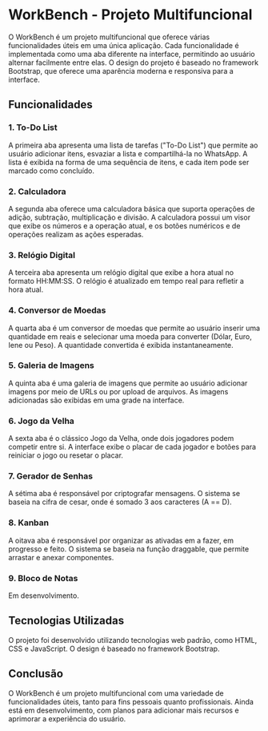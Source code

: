 # WorkBench - Projeto Multifuncional

O WorkBench é um projeto multifuncional que oferece várias funcionalidades úteis em uma única aplicação. Cada funcionalidade é implementada como uma aba diferente na interface, permitindo ao usuário alternar facilmente entre elas. O design do projeto é baseado no framework Bootstrap, que oferece uma aparência moderna e responsiva para a interface.

## Funcionalidades

### 1. To-Do List

A primeira aba apresenta uma lista de tarefas ("To-Do List") que permite ao usuário adicionar itens, esvaziar a lista e compartilhá-la no WhatsApp. A lista é exibida na forma de uma sequência de itens, e cada item pode ser marcado como concluído.

### 2. Calculadora

A segunda aba oferece uma calculadora básica que suporta operações de adição, subtração, multiplicação e divisão. A calculadora possui um visor que exibe os números e a operação atual, e os botões numéricos e de operações realizam as ações esperadas.

### 3. Relógio Digital

A terceira aba apresenta um relógio digital que exibe a hora atual no formato HH:MM:SS. O relógio é atualizado em tempo real para refletir a hora atual.

### 4. Conversor de Moedas

A quarta aba é um conversor de moedas que permite ao usuário inserir uma quantidade em reais e selecionar uma moeda para converter (Dólar, Euro, Iene ou Peso). A quantidade convertida é exibida instantaneamente.

### 5. Galeria de Imagens

A quinta aba é uma galeria de imagens que permite ao usuário adicionar imagens por meio de URLs ou por upload de arquivos. As imagens adicionadas são exibidas em uma grade na interface.

### 6. Jogo da Velha

A sexta aba é o clássico Jogo da Velha, onde dois jogadores podem competir entre si. A interface exibe o placar de cada jogador e botões para reiniciar o jogo ou resetar o placar.

### 7. Gerador de Senhas

A sétima aba é responsável por criptografar mensagens. O sistema se baseia na cifra de cesar, onde é somado 3 aos caracteres (A == D).

### 8. Kanban

A oitava aba é responsável por organizar as ativadas em a fazer, em progresso e feito. O sistema se baseia na função draggable, que permite arrastar e anexar componentes.

### 9. Bloco de Notas

Em desenvolvimento.

## Tecnologias Utilizadas

O projeto foi desenvolvido utilizando tecnologias web padrão, como HTML, CSS e JavaScript. O design é baseado no framework Bootstrap.

## Conclusão

O WorkBench é um projeto multifuncional com uma variedade de funcionalidades úteis, tanto para fins pessoais quanto profissionais. Ainda está em desenvolvimento, com planos para adicionar mais recursos e aprimorar a experiência do usuário.
